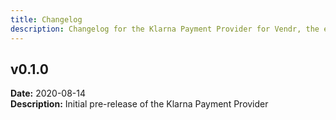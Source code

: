 ```yaml
---
title: Changelog
description: Changelog for the Klarna Payment Provider for Vendr, the eCommerce solution for Umbraco v8+
---
```


## v0.1.0  
**Date:** 2020-08-14   
**Description:** Initial pre-release of the Klarna Payment Provider 